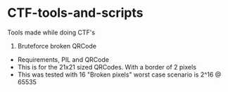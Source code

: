 # CTF-tools-and-scripts
Tools made while doing CTF's


1. Bruteforce broken QRCode
  - Requirements, PIL and QRCode
  - This is for the 21x21 sized QRCodes. With a border of 2 pixels
  - This was tested with 16 "Broken pixels" worst case scenario is 2^16 @ 65535
  
 
